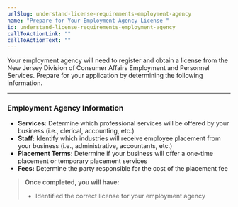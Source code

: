 ```yaml
---
urlSlug: understand-license-requirements-employment-agency
name: "Prepare for Your Employment Agency License "
id: understand-license-requirements-employment-agency
callToActionLink: ""
callToActionText: ""
---
```

Your employment agency will need to register and obtain a license from the New Jersey Division of Consumer Affairs Employment and Personnel Services. Prepare for your application by determining the following information.

- - -

### Employment Agency Information

* **Services:** Determine which professional services will be offered by your business (i.e., clerical, accounting, etc.)
* **Staff:** Identify which industries will receive employee placement from your business (i.e., administrative, accountants, etc.)
* **Placement Terms:** Determine if your business will offer a one-time placement or temporary placement services
* **Fees:** Determine the party responsible for the cost of the placement fee

> **Once completed, you will have:**
>
> * Identified the correct license for your employment agency